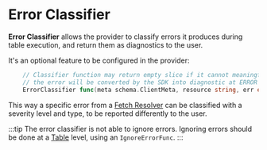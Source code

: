 # Error Classifier

**Error Classifier** allows the provider to classify errors it produces during table execution, and return them as diagnostics to the user.

It's an optional feature to be configured in the provider:

```go
	// Classifier function may return empty slice if it cannot meaningfully convert the error into diagnostics. In this case
	// the error will be converted by the SDK into diagnostic at ERROR level and RESOLVING type.
	ErrorClassifier func(meta schema.ClientMeta, resource string, err error) []diag.Diagnostic
```

This way a specific error from a [Fetch Resolver](../table/fetch-resolvers) can be classified with a severity level and type, to be reported differently to the user.

:::tip
The error classifier is not able to ignore errors. Ignoring errors should be done at a [Table](../table/overview) level, using an `IgnoreErrorFunc`.
:::
